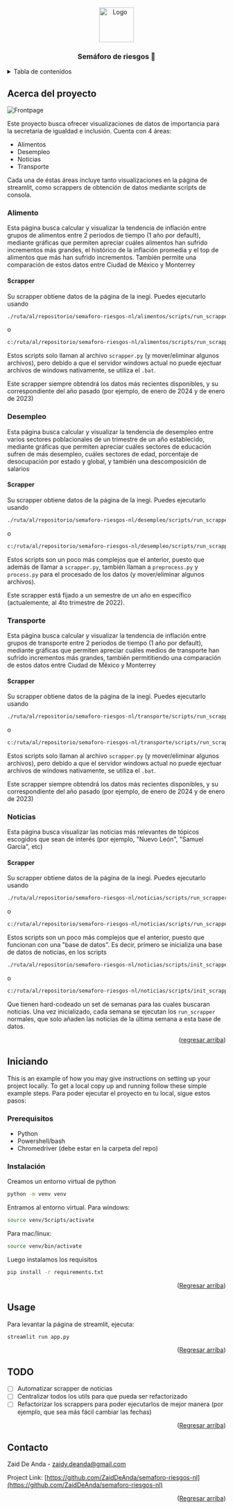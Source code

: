 <!-- Improved compatibility of Regresar arriba link: See: https://github.com/othneildrew/Best-README-Template/pull/73 -->
<a name="readme-top"></a>
<!--
*** Thanks for checking out the Best-README-Template. If you have a suggestion
*** that would make this better, please fork the repo and create a pull request
*** or simply open an issue with the tag "enhancement".
*** Don't forget to give the project a star!
*** Thanks again! Now go create something AMAZING! :D
-->



<!-- PROJECT SHIELDS -->
<!--
*** I'm using markdown "reference style" links for readability.
*** Reference links are enclosed in brackets [ ] instead of parentheses ( ).
*** See the bottom of this document for the declaration of the reference variables
*** for contributors-url, forks-url, etc. This is an optional, concise syntax you may use.
*** https://www.markdownguide.org/basic-syntax/#reference-style-links
-->


<!-- PROJECT LOGO -->
<br />
<div align="center">
  <a href="https://www.nl.gob.mx/igualdadeinclusion">
    <img src="https://encrypted-tbn0.gstatic.com/images?q=tbn:ANd9GcR8WbL6qqsS_z-BJv6k68nJOZK6_IeMVy8-QfrYnm8Njz_A2xWAcqv6dwrZUzb6a9ce8so&usqp=CAU" alt="Logo" width="80" height="80">
  </a>

<h3 align="center">Semáforo de riesgos 🚦</h3>
</div>



<!-- TABLE OF CONTENTS -->
<details>
  <summary>Tabla de contenidos</summary>
  <ol>
    <li>
      <a href="#acerca-del-proyecto">Acerca del proyecto</a>
      <ul>
        <li><a href="#alimentos">Alimentos</a></li>
        <li><a href="#desempleo">Desempleo</a></li>
        <li><a href="#noticias">Noticias</a></li>
        <li><a href="#transporte">Transporte</a></li>
      </ul>
    </li>
    <li>
      <a href="#iniciando">Iniciando</a>
      <ul>
        <li><a href="#prerequisitos">Prerequisitos</a></li>
        <li><a href="#instalacion">Instalación</a></li>
      </ul>
    </li>
    <li><a href="#uso">Uso</a></li>
    <li><a href="#todo">TODO</a></li>
    <li><a href="#contacto">Contacto</a></li>
  </ol>
</details>



<!-- ABOUT THE PROJECT -->
## Acerca del proyecto

![Frontpage](https://i.imgur.com/jn1F09J.png)

Este proyecto busca ofrecer visualizaciones de datos de importancia para la secretaria de igualdad e inclusión. Cuenta con 4 áreas:
* Alimentos
* Desempleo
* Noticias
* Transporte

Cada una de éstas áreas incluye tanto visualizaciones en la página de streamlit, como scrappers de obtención de datos mediante scripts de consola.

### Alimento

Esta página busca calcular y visualizar la tendencia de inflación entre grupos de alimentos entre 2 periodos de tiempo (1 año por default), mediante gráficas que permiten apreciar cuáles alimentos han sufrido incrementos más grandes, el histórico de la inflación promedia y el top de alimentos que más han sufrido incrementos. También permite una comparación de estos datos entre Ciudad de México y Monterrey

#### Scrapper

Su scrapper obtiene datos de la página de la inegi. Puedes ejecutarlo usando

```bash
./ruta/al/repositorio/semaforo-riesgos-nl/alimentos/scripts/run_scrapper.sh
```

o

```bat
c:/ruta/al/repositorio/semaforo-riesgos-nl/alimentos/scripts/run_scrapper.bat
```

Estos scripts solo llaman al archivo `scrapper.py` (y mover/eliminar algunos archivos), pero debido a que el servidor windows actual no puede ejectuar archivos de windows nativamente, se utiliza el `.bat`.

Este scrapper siempre obtendrá los datos más recientes disponibles, y su correspondiente del año pasado (por ejemplo, de enero de 2024 y de enero de 2023)

### Desempleo

Esta página busca calcular y visualizar la tendencia de desempleo entre varios sectores poblacionales de un trimestre de un año establecido, mediante gráficas que permiten apreciar cuáles sectores de educación sufren de más desempleo, cuáles sectores de edad, porcentaje de desocupación por estado y global, y también una descomposición de salarios

#### Scrapper

Su scrapper obtiene datos de la página de la inegi. Puedes ejecutarlo usando

```bash
./ruta/al/repositorio/semaforo-riesgos-nl/desempleo/scripts/run_scrapper.sh
```

o

```bat
c:/ruta/al/repositorio/semaforo-riesgos-nl/desempleo/scripts/run_scrapper.bat
```

Estos scripts son un poco más complejos que el anterior, puesto que además de llamar a `scrapper.py`, también llaman a `preprocess.py` y `process.py` para el procesado de los datos (y mover/eliminar algunos archivos).

Este scrapper está fijado a un semestre de un año en específico (actualemente, al 4to trimestre de 2022).

### Transporte

Esta página busca calcular y visualizar la tendencia de inflación entre grupos de transporte entre 2 periodos de tiempo (1 año por default), mediante gráficas que permiten apreciar cuáles medios de transporte han sufrido incrementos más grandes, también permititiendo una comparación de estos datos entre Ciudad de México y Monterrey

#### Scrapper

Su scrapper obtiene datos de la página de la inegi. Puedes ejecutarlo usando

```bash
./ruta/al/repositorio/semaforo-riesgos-nl/transporte/scripts/run_scrapper.sh
```

o

```bat
c:/ruta/al/repositorio/semaforo-riesgos-nl/transporte/scripts/run_scrapper.bat
```

Estos scripts solo llaman al archivo `scrapper.py` (y mover/eliminar algunos archivos), pero debido a que el servidor windows actual no puede ejectuar archivos de windows nativamente, se utiliza el `.bat`.

Este scrapper siempre obtendrá los datos más recientes disponibles, y su correspondiente del año pasado (por ejemplo, de enero de 2024 y de enero de 2023)

### Noticias

Esta página busca visualizar las noticias más relevantes de tópicos escogidos que sean de interés (por ejemplo, "Nuevo León", "Samuel García", etc)

#### Scrapper

Su scrapper obtiene datos de la página de la inegi. Puedes ejecutarlo usando

```bash
./ruta/al/repositorio/semaforo-riesgos-nl/noticias/scripts/run_scrapper.sh
```

o

```bat
c:/ruta/al/repositorio/semaforo-riesgos-nl/noticias/scripts/run_scrapper.bat
```

Estos scripts son un poco más complejos que el anterior, puesto que funcionan con una "base de datos". Es decir, primero se inicializa una base de datos de noticias, en los scripts

```bash
./ruta/al/repositorio/semaforo-riesgos-nl/noticias/scripts/init_scrapper.sh
```

o

```bat
c:/ruta/al/repositorio/semaforo-riesgos-nl/noticias/scripts/init_scrapper.bat
```

Que tienen hard-codeado un set de semanas para las cuales buscaran noticias. Una vez inicializado, cada semana se ejecutan los `run_scrapper` normales, que solo añaden las noticias de la última semana a esta base de datos.

<p align="right">(<a href="#readme-top">regresar arriba</a>)</p>


<!-- GETTING STARTED -->
## Iniciando

This is an example of how you may give instructions on setting up your project locally.
To get a local copy up and running follow these simple example steps.
Para poder ejecutar el proyecto en tu local, sigue estos pasos:

### Prerequisitos

* Python
* Powershell/bash
* Chromedriver (debe estar en la carpeta del repo)

### Instalación

Creamos un entorno virtual de python
```bash
python -m venv venv
```

Entramos al entorno virtual.
Para windows:
```bash
source venv/Scripts/activate
```

Para mac/linux:
```bash
source venv/bin/activate
```

Luego instalamos los requisitos

```bash
pip install -r requirements.txt
```

<p align="right">(<a href="#readme-top">Regresar arriba</a>)</p>



<!-- USAGE EXAMPLES -->
## Usage

Para levantar la página de streamlit, ejecuta:

```bash
streamlit run app.py
```


<p align="right">(<a href="#readme-top">Regresar arriba</a>)</p>



<!-- ROADMAP -->
## TODO

- [ ] Automatizar scrapper de noticias
- [ ] Centralizar todos los utils para que pueda ser refactorizado
- [ ] Refactorizar los scrappers para poder ejecutarlos de mejor manera (por ejemplo, que sea más fácil cambiar las fechas)

<p align="right">(<a href="#readme-top">Regresar arriba</a>)</p>


<!-- CONTACT -->
## Contacto

Zaid De Anda - zaidy.deanda@gmail.com

Project Link: [https://github.com/ZaidDeAnda/semaforo-riesgos-nl](https://github.com/ZaidDeAnda/semaforo-riesgos-nl)

<p align="right">(<a href="#readme-top">Regresar arriba</a>)</p>
